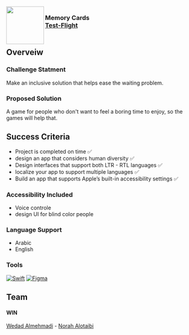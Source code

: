 <!-- PROJECT LOGO -->
<div>
<h3><img align="left" width="100" height="100" src="iPhone App@2x.png"> <br/> Memory Cards <br/>
<a href="https://testflight.apple.com/join/vu86ZiDu">Test-Flight</a> <br/> <br/> </h3>   
 </div>   


## Overveiw

### Challenge Statment
Make an inclusive solution that helps ease the waiting problem.

### Proposed Solution
A game for people who don't want to feel a boring time to enjoy, so the games will help that.

## Success Criteria
- Project is completed on time ✅
- design an app that considers human diversity ✅
- Design interfaces that support both LTR - RTL languages ✅
- localize your app to support multiple languages ✅
- Build an app that supports Apple’s built-in accessibility settings ✅

### Accessibility Included
- Voice controle
- design UI for blind color people

### Language Support
- Arabic
- English

### Tools
[![Swift][Swift-img]][Swift-url]   [![Figma][Figma-img]][Figma-url]

## Team
#### WIN
<a href="https://www.linkedin.com/in/wedad-almehmadi-701476200/">Wedad Almehmadi</a> - <a href="https://www.linkedin.com/in/norah-alotaibi-0a34a3252/">Norah Alotaibi</a> 

<!-- MARKDOWN LINKS & IMAGES -->
<!-- https://www.markdownguide.org/basic-syntax/#reference-style-links -->
[Swift-img]: https://img.shields.io/badge/-Swift-orange
[Swift-url]: https://developer.apple.com/swift/

[Figma-img]: https://img.shields.io/badge/-Figma-blue
[Figma-url]: https://www.figma.com/file/c9Huf9Kh7N93zwRb7sR04U/Memory?node-id=0%3A1

